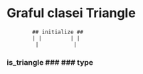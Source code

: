# Graful clasei Triangle #


            ## initialize ##
            | |         | |
             |           |
### is_triangle ###    ### type ###
